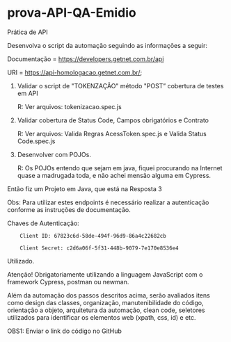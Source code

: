 # prova-API-QA-Emidio

Prática de API

Desenvolva o script da automação seguindo as informações a seguir: 

Documentação = https://developers.getnet.com.br/api

URI = https://api-homologacao.getnet.com.br/;

1)	Validar o script de "TOKENZAÇÃO" método "POST” cobertura de testes em API

  	R: Ver arquivos: tokenizacao.spec.js
  	
2)	Validar cobertura de Status Code, Campos obrigatórios e Contrato

  	R: Ver arquivos: Valida Regras AcessToken.spec.js e Valida Status Code.spec.js
        
3)	Desenvolver com POJOs.

  	R: Os POJOs entendo que sejam em java, fiquei procurando na Internet quase a madrugada toda, e não achei mensão alguma em Cypress.

   Então fiz um Projeto em Java, que está na Resposta 3

Obs: Para utilizar estes endpoints é necessário realizar a autenticação conforme as instruções de documentação.

Chaves de Autenticação:

        Client ID: 67823c6d-58de-494f-96d9-86a4c22682cb

        Client Secret: c2d6a06f-5f31-448b-9079-7e170e8536e4

Utilizado.

Atenção! Obrigatoriamente utilizando a linguagem JavaScript com o framework Cypress, postman ou newman.

Além da automação dos passos descritos acima, serão avaliados itens como design das classes, organização, manutenibilidade do código, orientação a objeto, arquitetura da automação, clean code, seletores utilizados para identificar os elementos web (xpath, css, id) e etc.

OBS1: Enviar o link do código no GitHub
